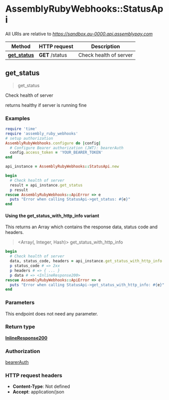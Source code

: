 # AssemblyRubyWebhooks::StatusApi

All URIs are relative to *https://sandbox.au-0000.api.assemblypay.com*

| Method | HTTP request | Description |
| ------ | ------------ | ----------- |
| [**get_status**](StatusApi.md#get_status) | **GET** /status | Check health of server |


## get_status

> <InlineResponse200> get_status

Check health of server

returns healthy if server is running fine

### Examples

```ruby
require 'time'
require 'assembly_ruby_webhooks'
# setup authorization
AssemblyRubyWebhooks.configure do |config|
  # Configure Bearer authorization (JWT): bearerAuth
  config.access_token = 'YOUR_BEARER_TOKEN'
end

api_instance = AssemblyRubyWebhooks::StatusApi.new

begin
  # Check health of server
  result = api_instance.get_status
  p result
rescue AssemblyRubyWebhooks::ApiError => e
  puts "Error when calling StatusApi->get_status: #{e}"
end
```

#### Using the get_status_with_http_info variant

This returns an Array which contains the response data, status code and headers.

> <Array(<InlineResponse200>, Integer, Hash)> get_status_with_http_info

```ruby
begin
  # Check health of server
  data, status_code, headers = api_instance.get_status_with_http_info
  p status_code # => 2xx
  p headers # => { ... }
  p data # => <InlineResponse200>
rescue AssemblyRubyWebhooks::ApiError => e
  puts "Error when calling StatusApi->get_status_with_http_info: #{e}"
end
```

### Parameters

This endpoint does not need any parameter.

### Return type

[**InlineResponse200**](InlineResponse200.md)

### Authorization

[bearerAuth](../README.md#bearerAuth)

### HTTP request headers

- **Content-Type**: Not defined
- **Accept**: application/json

